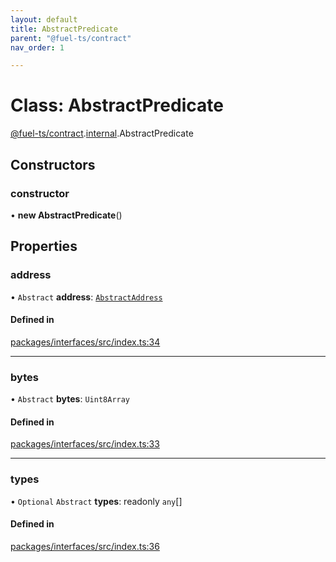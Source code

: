 ```yaml
---
layout: default
title: AbstractPredicate
parent: "@fuel-ts/contract"
nav_order: 1

---
```


# Class: AbstractPredicate

[@fuel-ts/contract](../index.md).[internal](../namespaces/internal.md).AbstractPredicate

## Constructors

### constructor

• **new AbstractPredicate**()

## Properties

### address

• `Abstract` **address**: [`AbstractAddress`](internal-AbstractAddress.md)

#### Defined in

[packages/interfaces/src/index.ts:34](https://github.com/FuelLabs/fuels-ts/blob/master/packages/interfaces/src/index.ts#L34)

___

### bytes

• `Abstract` **bytes**: `Uint8Array`

#### Defined in

[packages/interfaces/src/index.ts:33](https://github.com/FuelLabs/fuels-ts/blob/master/packages/interfaces/src/index.ts#L33)

___

### types

• `Optional` `Abstract` **types**: readonly `any`[]

#### Defined in

[packages/interfaces/src/index.ts:36](https://github.com/FuelLabs/fuels-ts/blob/master/packages/interfaces/src/index.ts#L36)

